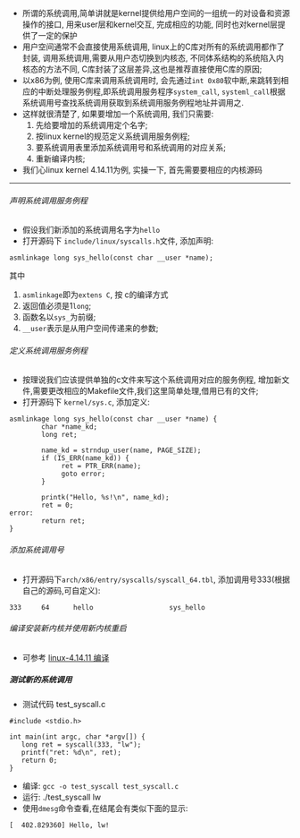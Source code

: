 * 所谓的系统调用,简单讲就是kernel提供给用户空间的一组统一的对设备和资源操作的接口, 用来user层和kernel交互, 完成相应的功能, 同时也对kernel层提供了一定的保护
* 用户空间通常不会直接使用系统调用, linux上的C库对所有的系统调用都作了封装,  调用系统调用,需要从用户态切换到内核态, 不同体系结构的系统陷入内核态的方法不同, C库封装了这层差异,这也是推荐直接使用C库的原因;
* 以x86为例, 使用C库来调用系统调用时, 会先通过`int 0x80`软中断,来跳转到相应的中断处理服务例程,即系统调用服务程序`system_call`, `systeml_call`根据系统调用号查找系统调用获取到系统调用服务例程地址并调用之.
* 这样就很清楚了, 如果要增加一个系统调用, 我们只需要:
  1. 先给要增加的系统调用定个名字;
  2. 按linux kernel的规范定义系统调用服务例程;
  3. 要系统调用表里添加系统调用号和系统调用的对应关系;
  4. 重新编译内核;
* 我们心linux kernel 4.14.11为例, 实操一下, 首先需要要相应的内核源码
---
###### 声明系统调用服务例程
* 假设我们新添加的系统调用名字为`hello`
* 打开源码下 `include/linux/syscalls.h`文件, 添加声明:
```
asmlinkage long sys_hello(const char __user *name);
```
其中 
  1. `asmlinkage`即为`extens C`, 按 c的编译方式
  2. 返回值必须是1`long`;
  3. 函数名以`sys_`为前缀;
  4. `__user`表示是从用户空间传递来的参数;
###### 定义系统调用服务例程
* 按理说我们应该提供单独的c文件来写这个系统调用对应的服务例程, 增加新文件,需要更改相应的Makefile文件,我们这里简单处理,借用已有的文件;
* 打开源码下 `kernel/sys.c`, 添加定义:
```
asmlinkage long sys_hello(const char __user *name) {         
        char *name_kd;                                       
        long ret;                                            
                                                             
        name_kd = strndup_user(name, PAGE_SIZE);             
        if (IS_ERR(name_kd)) {                               
             ret = PTR_ERR(name);                            
             goto error;                                     
        }                                                    
                                                             
        printk("Hello, %s!\n", name_kd);                     
        ret = 0;                                             
error:                                                       
        return ret;                                          
}                                                            
```
###### 添加系统调用号
* 打开源码下`arch/x86/entry/syscalls/syscall_64.tbl`, 添加调用号333(根据自己的源码,可自定义):
```
333     64      hello                   sys_hello
```
###### 编译安装新内核并使用新内核重启
* 可参考 [linux-4.14.11 编译](https://www.jianshu.com/p/ea39eba24845)
##### 测试新的系统调用
* 测试代码 test_syscall.c
```
#include <stdio.h>

int main(int argc, char *argv[]) {
   long ret = syscall(333, "lw");
   printf("ret: %d\n", ret);
   return 0;
}
```
* 编译: `gcc -o test_syscall test_syscall.c`
* 运行: ./test_syscall lw
* 使用`dmesg`命令查看,在结尾会有类似下面的显示:
```
[  402.829360] Hello, lw!
```